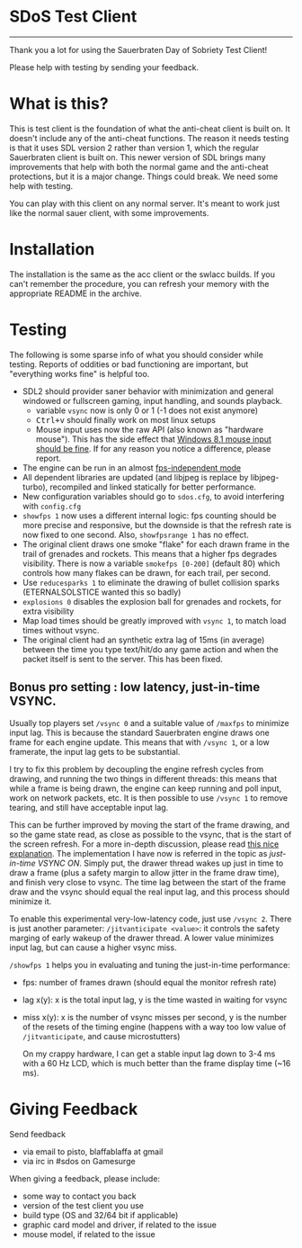 # SDoS Test Client #

-------

Thank you a lot for using the Sauerbraten Day of Sobriety Test Client!

Please help with testing by sending your feedback.

# What is this? #

This is test client is the foundation of what the anti-cheat client is
built on. It doesn't include any of the anti-cheat functions. The
reason it needs testing is that it uses SDL version 2 rather than
version 1, which the regular Sauerbraten client is built on. This
newer version of SDL brings many improvements that help with both the
normal game and the anti-cheat protections, but it is a major
change. Things could break. We need some help with testing.

You can play with this client on any normal server. It's meant to work
just like the normal sauer client, with some improvements.

# Installation #

The installation is the same as the acc client or the swlacc
builds. If you can't remember the procedure, you can refresh your
memory with the appropriate README in the archive.

# Testing #

The following is some sparse info of what you should consider while
testing. Reports of oddities or bad functioning are important, but
"everything works fine" is helpful too.

- SDL2 should provider saner behavior with minimization and general
  windowed or fullscreen gaming, input handling, and sounds playback.
  - variable `vsync` now is only 0 or 1 (-1 does not exist anymore)
  - <kbd>Ctrl+v</kbd> should finally work on most linux setups
  - Mouse input uses now the raw API (also known as "hardware mouse").
    This has the side effect that [Windows 8.1 mouse input should be fine](http://www.reddit.com/r/windows/comments/1oor43/windows_81_warning_for_gamers_issues_with/ "some reddit rant"). If
    for any reason you notice a difference, please report.
- The engine can be run in an almost [fps-independent mode](https://github.com/pisto/sdos-test#bonus-pro-setting-multipoll--101-low-latency-input "just a few lines down in this README")
- All dependent libraries are updated (and libjpeg is replace by
  libjpeg-turbo), recompiled and linked statically for better performance.
- New configuration variables should go to `sdos.cfg`, to avoid
    interfering with `config.cfg`
- `showfps 1` now uses a different internal logic: fps counting should
  be more precise and responsive, but the downside is that the refresh
  rate is now fixed to one second. Also, `showfpsrange 1` has no effect.
- The original client draws one smoke "flake" for each drawn frame in the
  trail of grenades and rockets. This means that a higher fps degrades
  visibility. There is now a variable `smokefps [0-200]` (default 80) which
  controls how many flakes can be drawn, for each trail, per second.
- Use `reducesparks 1` to eliminate the drawing of bullet collision sparks
  (ETERNALSOLSTICE wanted this so badly)
- `explosions 0` disables the explosion ball for grenades and rockets, for
  extra visibility
- Map load times should be greatly improved with `vsync 1`, to match load
  times without vsync.
- The original client had an synthetic extra lag of 15ms (in average)
  between the time you type text/hit/do any game action and when the
  packet itself is sent to the server. This has been fixed.

## Bonus pro setting : low latency, just-in-time VSYNC. ##

  Usually top players set `/vsync 0` and a suitable value of `/maxfps`
  to minimize input lag. This is because the standard Sauerbraten engine
  draws one frame for each engine update. This means that with `/vsync 1`,
  or a low framerate, the input lag gets to be substantial.

  I try to fix this problem by decoupling the engine refresh cycles from
  drawing, and running the two things in different threads: this means that
  while a frame is being drawn, the engine can keep running and poll input,
  work on network packets, etc. It is then possible to use `/vsync 1` to
  remove tearing, and still have acceptable input lag.

  This can be further improved by moving the start of the frame drawing, and
  so the game state read, as close as possible to the vsync, that is the start
  of the screen refresh. For a more in-depth discussion, please read
  [this nice explanation](http://www.quakeworld.nu/forum/topic/2444/vsync-lag-solution).
  The implementation I have now is referred in the topic as *just-in-time VSYNC ON*.
  Simply put, the drawer thread wakes up just in time to draw a frame (plus
  a safety margin to allow jitter in the frame draw time), and finish
  very close to vsync. The time lag between the start of the frame draw
  and the vsync should equal the real input lag, and this process should
  minimize it.

  To enable this experimental very-low-latency code, just use `/vsync 2`.
  There is just another parameter: `/jitvanticipate <value>`: it controls
  the safety marging of early wakeup of the drawer thread. A lower value
  minimizes input lag, but can cause a higher vsync miss.

  `/showfps 1` helps you in evaluating and tuning the just-in-time
  performance:

- fps: number of frames drawn (should equal the monitor refresh rate)
- lag x(y): x is the total input lag, y is the time wasted in waiting
  for vsync
- miss x(y): x is the number of vsync misses per second, y is the number
  of the resets of the timing engine (happens with a way too low value
  of `/jitvanticipate`, and cause microstutters)

  On my crappy hardware, I can get a stable input lag down to 3-4 ms
  with a 60 Hz LCD, which is much better than the frame display time (~16 ms).

# Giving Feedback #

Send feedback

- via email to pisto, blaffablaffa at gmail
- via irc in #sdos on Gamesurge

When giving a feedback, please include:

- some way to contact you back
- version of the test client you use
- build type (OS and 32/64 bit if applicable)
- graphic card model and driver, if related to the issue
- mouse model, if related to the issue
